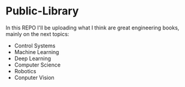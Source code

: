 # Public-Library
In this REPO I'll be uploading what I think are great engineering books, mainly on the next topics: 
* Control Systems
* Machine Learning
* Deep Learning
* Computer Science 
* Robotics
* Conputer Vision
